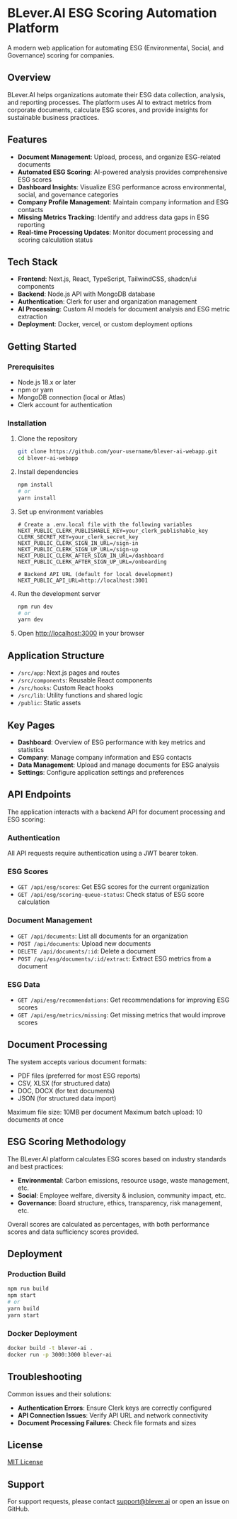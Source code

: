 # BLever.AI ESG Scoring Automation Platform

A modern web application for automating ESG (Environmental, Social, and Governance) scoring for companies.

## Overview

BLever.AI helps organizations automate their ESG data collection, analysis, and reporting processes. The platform uses AI to extract metrics from corporate documents, calculate ESG scores, and provide insights for sustainable business practices.

## Features

- **Document Management**: Upload, process, and organize ESG-related documents
- **Automated ESG Scoring**: AI-powered analysis provides comprehensive ESG scores
- **Dashboard Insights**: Visualize ESG performance across environmental, social, and governance categories
- **Company Profile Management**: Maintain company information and ESG contacts
- **Missing Metrics Tracking**: Identify and address data gaps in ESG reporting
- **Real-time Processing Updates**: Monitor document processing and scoring calculation status

## Tech Stack

- **Frontend**: Next.js, React, TypeScript, TailwindCSS, shadcn/ui components
- **Backend**: Node.js API with MongoDB database
- **Authentication**: Clerk for user and organization management
- **AI Processing**: Custom AI models for document analysis and ESG metric extraction
- **Deployment**: Docker, vercel, or custom deployment options

## Getting Started

### Prerequisites

- Node.js 18.x or later
- npm or yarn
- MongoDB connection (local or Atlas)
- Clerk account for authentication

### Installation

1. Clone the repository
   ```bash
   git clone https://github.com/your-username/blever-ai-webapp.git
   cd blever-ai-webapp
   ```

2. Install dependencies
   ```bash
   npm install
   # or
   yarn install
   ```

3. Set up environment variables
   ```
   # Create a .env.local file with the following variables
   NEXT_PUBLIC_CLERK_PUBLISHABLE_KEY=your_clerk_publishable_key
   CLERK_SECRET_KEY=your_clerk_secret_key
   NEXT_PUBLIC_CLERK_SIGN_IN_URL=/sign-in
   NEXT_PUBLIC_CLERK_SIGN_UP_URL=/sign-up
   NEXT_PUBLIC_CLERK_AFTER_SIGN_IN_URL=/dashboard
   NEXT_PUBLIC_CLERK_AFTER_SIGN_UP_URL=/onboarding
   
   # Backend API URL (default for local development)
   NEXT_PUBLIC_API_URL=http://localhost:3001
   ```

4. Run the development server
   ```bash
   npm run dev
   # or
   yarn dev
   ```

5. Open [http://localhost:3000](http://localhost:3000) in your browser

## Application Structure

- `/src/app`: Next.js pages and routes
- `/src/components`: Reusable React components
- `/src/hooks`: Custom React hooks
- `/src/lib`: Utility functions and shared logic
- `/public`: Static assets

## Key Pages

- **Dashboard**: Overview of ESG performance with key metrics and statistics
- **Company**: Manage company information and ESG contacts
- **Data Management**: Upload and manage documents for ESG analysis
- **Settings**: Configure application settings and preferences

## API Endpoints

The application interacts with a backend API for document processing and ESG scoring:

### Authentication
All API requests require authentication using a JWT bearer token.

### ESG Scores
- `GET /api/esg/scores`: Get ESG scores for the current organization
- `GET /api/esg/scoring-queue-status`: Check status of ESG score calculation

### Document Management
- `GET /api/documents`: List all documents for an organization
- `POST /api/documents`: Upload new documents
- `DELETE /api/documents/:id`: Delete a document
- `POST /api/esg/documents/:id/extract`: Extract ESG metrics from a document

### ESG Data
- `GET /api/esg/recommendations`: Get recommendations for improving ESG scores
- `GET /api/esg/metrics/missing`: Get missing metrics that would improve scores

## Document Processing

The system accepts various document formats:
- PDF files (preferred for most ESG reports)
- CSV, XLSX (for structured data)
- DOC, DOCX (for text documents)
- JSON (for structured data import)

Maximum file size: 10MB per document
Maximum batch upload: 10 documents at once

## ESG Scoring Methodology

The BLever.AI platform calculates ESG scores based on industry standards and best practices:

- **Environmental**: Carbon emissions, resource usage, waste management, etc.
- **Social**: Employee welfare, diversity & inclusion, community impact, etc.
- **Governance**: Board structure, ethics, transparency, risk management, etc.

Overall scores are calculated as percentages, with both performance scores and data sufficiency scores provided.

## Deployment

### Production Build
```bash
npm run build
npm start
# or
yarn build
yarn start
```

### Docker Deployment
```bash
docker build -t blever-ai .
docker run -p 3000:3000 blever-ai
```

## Troubleshooting

Common issues and their solutions:

- **Authentication Errors**: Ensure Clerk keys are correctly configured
- **API Connection Issues**: Verify API URL and network connectivity
- **Document Processing Failures**: Check file formats and sizes

## License

[MIT License](LICENSE)

## Support

For support requests, please contact support@blever.ai or open an issue on GitHub.
